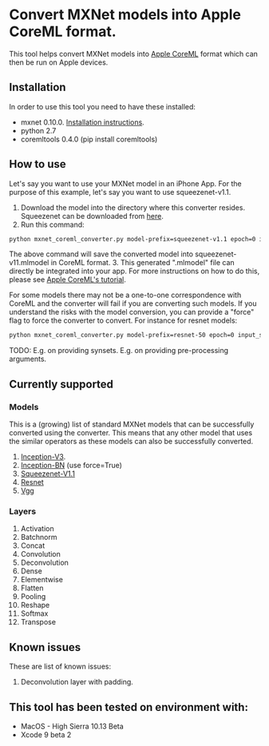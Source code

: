 # Convert MXNet models into Apple CoreML format.

This tool helps convert MXNet models into [Apple CoreML](https://developer.apple.com/documentation/coreml) format which can then be run on Apple devices.

## Installation
In order to use this tool you need to have these installed:
* mxnet 0.10.0. [Installation instructions](http://mxnet.io/get_started/install.html).
* python 2.7
* coremltools 0.4.0 (pip install coremltools)

## How to use
Let's say you want to use your MXNet model in an iPhone App. For the purpose of this example, let's say you want to use squeezenet-v1.1.

1. Download the model into the directory where this converter resides. Squeezenet can be downloaded from [here](http://data.mxnet.io/models/imagenet/squeezenet/).
2. Run this command:
```bash
python mxnet_coreml_converter.py model-prefix=squeezenet-v1.1 epoch=0 input_shape=(1, 3, 224, 224) outputFile="squeezenet-v11.mlmodel"
```
The above command will save the converted model into squeezenet-v11.mlmodel in CoreML format.
3. This generated ".mlmodel" file can directly be integrated into your app. For more instructions on how to do this, please see [Apple CoreML's tutorial](https://developer.apple.com/documentation/coreml/integrating_a_core_ml_model_into_your_app).


For some models there may not be a one-to-one correspondence with CoreML and the converter will fail if you are converting such models. If you understand the risks with the model conversion, you can provide a "force" flag to force the converter to convert. For instance for resnet models:

```bash
python mxnet_coreml_converter.py model-prefix=resnet-50 epoch=0 input_shape=(1, 3, 224, 224) force=True outputFile="resnet-50.mlmodel"
```

TODO:
E.g. on providing synsets.
E.g. on providing pre-processing arguments.

## Currently supported
### Models
This is a (growing) list of standard MXNet models that can be successfully converted using the converter. This means that any other model that uses the similar operators as these models can also be successfully converted.
1. [Inception-V3](http://data.mxnet.io/models/imagenet/inception-v3.tar.gz).
2. [Inception-BN](http://data.mxnet.io/models/imagenet/inception-bn/) (use force=True)
3. [Squeezenet-V1.1](http://data.mxnet.io/models/imagenet/squeezenet/)
4. [Resnet](http://data.mxnet.io/models/imagenet/resnet/)
5. [Vgg](http://data.mxnet.io/models/imagenet/vgg/)

### Layers
1. Activation
2. Batchnorm
3. Concat
4. Convolution
5. Deconvolution
6. Dense
7. Elementwise
8. Flatten
9. Pooling
10. Reshape
11. Softmax
12. Transpose

## Known issues
These are list of known issues:
1. Deconvolution layer with padding.

## This tool has been tested on environment with:
* MacOS - High Sierra 10.13 Beta
* Xcode 9 beta 2
